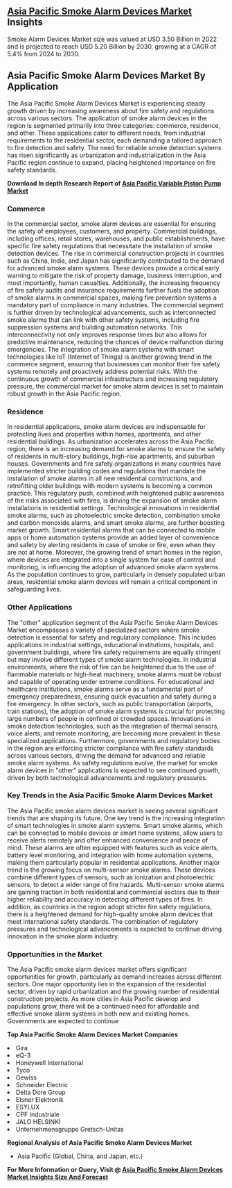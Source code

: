 <h2><a href="https://www.verifiedmarketreports.com/download-sample/?rid=289948&amp;utm_source=Github-Feb&amp;utm_medium=225" target="_blank">Asia Pacific Smoke Alarm Devices Market</a> Insights</h2><p>Smoke Alarm Devices Market size was valued at USD 3.50 Billion in 2022 and is projected to reach USD 5.20 Billion by 2030, growing at a CAGR of 5.4% from 2024 to 2030.</p><p><h2>Asia Pacific Smoke Alarm Devices Market By Application</h2> The Asia Pacific Smoke Alarm Devices Market is experiencing steady growth driven by increasing awareness about fire safety and regulations across various sectors. The application of smoke alarm devices in the region is segmented primarily into three categories: commerce, residence, and other. These applications cater to different needs, from industrial requirements to the residential sector, each demanding a tailored approach to fire detection and safety. The need for reliable smoke detection systems has risen significantly as urbanization and industrialization in the Asia Pacific region continue to expand, placing heightened importance on fire safety standards. <p><strong>Download In depth Research Report of <a href="https://www.verifiedmarketreports.com/download-sample/?rid=236118&amp;utm_source=Pulse-Dec&amp;utm_medium=225" target="_blank">Asia Pacific Variable Piston Pump Market</a></strong></p> <h3>Commerce</h3> In the commercial sector, smoke alarm devices are essential for ensuring the safety of employees, customers, and property. Commercial buildings, including offices, retail stores, warehouses, and public establishments, have specific fire safety regulations that necessitate the installation of smoke detection devices. The rise in commercial construction projects in countries such as China, India, and Japan has significantly contributed to the demand for advanced smoke alarm systems. These devices provide a critical early warning to mitigate the risk of property damage, business interruption, and most importantly, human casualties. Additionally, the increasing frequency of fire safety audits and insurance requirements further fuels the adoption of smoke alarms in commercial spaces, making fire prevention systems a mandatory part of compliance in many industries. The commercial segment is further driven by technological advancements, such as interconnected smoke alarms that can link with other safety systems, including fire suppression systems and building automation networks. This interconnectivity not only improves response times but also allows for predictive maintenance, reducing the chances of device malfunction during emergencies. The integration of smoke alarm systems with smart technologies like IoT (Internet of Things) is another growing trend in the commerce segment, ensuring that businesses can monitor their fire safety systems remotely and proactively address potential risks. With the continuous growth of commercial infrastructure and increasing regulatory pressure, the commercial market for smoke alarm devices is set to maintain robust growth in the Asia Pacific region. <h3>Residence</h3> In residential applications, smoke alarm devices are indispensable for protecting lives and properties within homes, apartments, and other residential buildings. As urbanization accelerates across the Asia Pacific region, there is an increasing demand for smoke alarms to ensure the safety of residents in multi-story buildings, high-rise apartments, and suburban houses. Governments and fire safety organizations in many countries have implemented stricter building codes and regulations that mandate the installation of smoke alarms in all new residential constructions, and retrofitting older buildings with modern systems is becoming a common practice. This regulatory push, combined with heightened public awareness of the risks associated with fires, is driving the expansion of smoke alarm installations in residential settings. Technological innovations in residential smoke alarms, such as photoelectric smoke detection, combination smoke and carbon monoxide alarms, and smart smoke alarms, are further boosting market growth. Smart residential alarms that can be connected to mobile apps or home automation systems provide an added layer of convenience and safety by alerting residents in case of smoke or fire, even when they are not at home. Moreover, the growing trend of smart homes in the region, where devices are integrated into a single system for ease of control and monitoring, is influencing the adoption of advanced smoke alarm systems. As the population continues to grow, particularly in densely populated urban areas, residential smoke alarm devices will remain a critical component in safeguarding lives. <h3>Other Applications</h3> The "other" application segment of the Asia Pacific Smoke Alarm Devices Market encompasses a variety of specialized sectors where smoke detection is essential for safety and regulatory compliance. This includes applications in industrial settings, educational institutions, hospitals, and government buildings, where fire safety requirements are equally stringent but may involve different types of smoke alarm technologies. In industrial environments, where the risk of fire can be heightened due to the use of flammable materials or high-heat machinery, smoke alarms must be robust and capable of operating under extreme conditions. For educational and healthcare institutions, smoke alarms serve as a fundamental part of emergency preparedness, ensuring quick evacuation and safety during a fire emergency. In other sectors, such as public transportation (airports, train stations), the adoption of smoke alarm systems is crucial for protecting large numbers of people in confined or crowded spaces. Innovations in smoke detection technologies, such as the integration of thermal sensors, voice alerts, and remote monitoring, are becoming more prevalent in these specialized applications. Furthermore, governments and regulatory bodies in the region are enforcing stricter compliance with fire safety standards across various sectors, driving the demand for advanced and reliable smoke alarm systems. As safety regulations evolve, the market for smoke alarm devices in "other" applications is expected to see continued growth, driven by both technological advancements and regulatory pressures. <h3>Key Trends in the Asia Pacific Smoke Alarm Devices Market</h3> The Asia Pacific smoke alarm devices market is seeing several significant trends that are shaping its future. One key trend is the increasing integration of smart technologies in smoke alarm systems. Smart smoke alarms, which can be connected to mobile devices or smart home systems, allow users to receive alerts remotely and offer enhanced convenience and peace of mind. These alarms are often equipped with features such as voice alerts, battery level monitoring, and integration with home automation systems, making them particularly popular in residential applications. Another major trend is the growing focus on multi-sensor smoke alarms. These devices combine different types of sensors, such as ionization and photoelectric sensors, to detect a wider range of fire hazards. Multi-sensor smoke alarms are gaining traction in both residential and commercial sectors due to their higher reliability and accuracy in detecting different types of fires. In addition, as countries in the region adopt stricter fire safety regulations, there is a heightened demand for high-quality smoke alarm devices that meet international safety standards. The combination of regulatory pressures and technological advancements is expected to continue driving innovation in the smoke alarm industry. <h3>Opportunities in the Market</h3> The Asia Pacific smoke alarm devices market offers significant opportunities for growth, particularly as demand increases across different sectors. One major opportunity lies in the expansion of the residential sector, driven by rapid urbanization and the growing number of residential construction projects. As more cities in Asia Pacific develop and populations grow, there will be a continued need for affordable and effective smoke alarm systems in both new and existing homes. Governments are expected to continue</p><p><strong>Top Asia Pacific Smoke Alarm Devices Market Companies</strong></p><div data-test-id=""><p><li>Gira</li><li> eQ-3</li><li> Honeywell International</li><li> Tyco</li><li> Gewiss</li><li> Schneider Electric</li><li> Delta Dore Group</li><li> Elsner Elektronik</li><li> ESYLUX</li><li> CPF Industriale</li><li> JALO HELSINKI</li><li> Unternehmensgruppe Gretsch-Unitas</li></p><div><strong>Regional Analysis of&nbsp;Asia Pacific Smoke Alarm Devices Market</strong></div><ul><li dir="ltr"><p dir="ltr">Asia Pacific (Global, China, and Japan, etc.)</p></li></ul><p><strong>For More Information or Query, Visit @&nbsp;</strong><strong><a href="https://www.verifiedmarketreports.com/product/smoke-alarm-devices-market/?utm_source=Github-Feb&amp;utm_medium=225" target="_blank">Asia Pacific Smoke Alarm Devices Market Insights Size And Forecast</a></strong></p></div><h2>&nbsp;</h2><div data-test-id="">&nbsp;</div>
